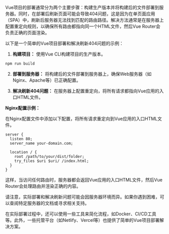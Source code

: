 Vue项目的部署通常分为两个主要步骤：构建生产版本并将构建后的文件部署到服务器。同时，在部署后刷新页面可能会导致404问题，这是因为在单页面应用（SPA）中，刷新后服务器无法找到匹配的路由路径。解决方法通常是在服务器上配置重定向规则，以确保所有路由都指向同一个HTML文件，然后Vue Router会负责正确的页面渲染。

以下是一个简单的Vue项目部署和解决刷新404问题的示例：

1. **构建项目：** 使用Vue CLI构建项目的生产版本。

```bash
npm run build
```

2. **部署到服务器：** 将构建后的文件部署到服务器上，确保Web服务器（如Nginx、Apache等）已正确配置。

3. **解决刷新404问题：** 在服务器上配置重定向，将所有请求都指向Vue应用的入口HTML文件。

**Nginx配置示例：**

在Nginx配置文件中添加以下配置，将所有请求重定向到Vue应用的入口HTML文件。

```nginx
server {
  listen 80;
  server_name your-domain.com;

  location / {
    root /path/to/your/dist/folder;
    try_files $uri $uri/ /index.html;
  }
}
```

这样，当访问任何路由时，服务器都会返回Vue应用的入口HTML文件，然后Vue Router会处理路由并渲染正确的内容。

请注意，实际部署和解决刷新问题可能会因服务器环境而异。如果你遇到困难，可以查阅特定服务器的文档或寻求相关支持。

在实际部署过程中，还可以使用一些工具来简化流程，如Docker、CI/CD工具等。此外，一些托管平台（如Netlify、Vercel等）也提供了简单的Vue项目部署解决方案。